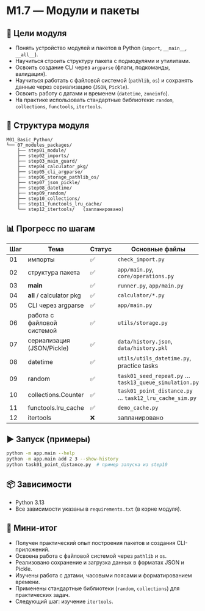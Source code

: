 # M1.7 — Модули и пакеты

## 🎯 Цели модуля
- Понять устройство модулей и пакетов в Python (`import`, `__main__`, `__all__`).
- Научиться строить структуру пакета с подмодулями и утилитами.
- Освоить создание CLI через `argparse` (флаги, подкоманды, валидация).
- Научиться работать с файловой системой (`pathlib`, `os`) и сохранять данные через сериализацию (`JSON`, `Pickle`).
- Освоить работу с датами и временем (`datetime`, `zoneinfo`).
- На практике использовать стандартные библиотеки: `random`, `collections`, `functools`, `itertools`.

## 📂 Структура модуля
```
M01_Basic_Python/
└── 07_modules_packages/
    ├── step01_module/
    ├── step02_imports/
    ├── step03_main_guard/
    ├── step04_calculator_pkg/
    ├── step05_cli_argparse/
    ├── step06_storage_pathlib_os/
    ├── step07_json_pickle/
    ├── step08_datetime/
    ├── step09_random/
    ├── step10_collections/
    ├── step11_functools_lru_cache/
    └── step12_itertools/   (запланировано)
```

## 📊 Прогресс по шагам
| Шаг | Тема                         | Статус | Основные файлы                                         |
|-----|------------------------------|--------|--------------------------------------------------------|
| 01  | импорты                      | ✅ | `check_import.py`                                      |
| 02  | структура пакета             | ✅ | `app/main.py`, `core/operations.py`                    |
| 03  | __main__                     | ✅ | `runner.py`, `app/main.py`                             |
| 04  | __all__ / calculator pkg     | ✅ | `calculator/*.py`                                      |
| 05  | CLI через argparse           | ✅ | `app/main.py`                                          |
| 06  | работа с файловой системой   | ✅ | `utils/storage.py`                                     |
| 07  | сериализация (JSON/Pickle)   | ✅ | `data/history.json`, `data/history.pkl`                |
| 08  | datetime                     | ✅ | `utils/utils_datetime.py`, practice tasks              |
| 09  | random                       | ✅ | `task01_seed_repeat.py` … `task13_queue_simulation.py` |
| 10  | collections.Counter          | ✅ | `task01_point_distance.py` … `task12_lru_cache_sim.py` |
| 11  | functools.lru_cache          | ✅ | `demo_cache.py`                                        |
| 12  | itertools                    | ❌ | запланировано                                          |

## ▶️ Запуск (примеры)
```bash
python -m app.main --help
python -m app.main add 2 3 --show-history
python task01_point_distance.py  # пример запуска из step10
```

## 📦 Зависимости
- Python 3.13
- Все зависимости указаны в `requirements.txt` (в корне модуля).

## 📝 Мини-итог
- Получен практический опыт построения пакетов и создания CLI-приложений.
- Освоена работа с файловой системой через `pathlib` и `os`.
- Реализовано сохранение и загрузка данных в форматах JSON и Pickle.
- Изучены работа с датами, часовыми поясами и форматированием времени.
- Применены стандартные библиотеки (`random`, `collections`) для практических задач.
- Следующий шаг: изучение `itertools`.
